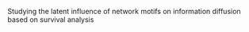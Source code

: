 Studying the latent influence of network motifs on information diffusion based on survival analysis
